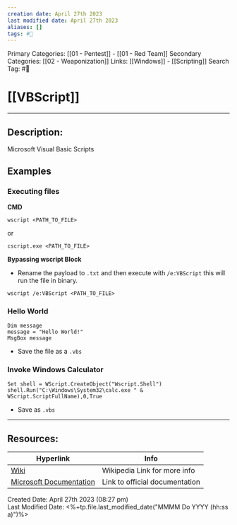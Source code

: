 ```yaml
---
creation date: April 27th 2023
last modified date: April 27th 2023
aliases: []
tags: #📕
---
```


Primary Categories: [[01 - Pentest]] - [[01 - Red Team]]
Secondary Categories:  [[02 - Weaponization]]
Links: [[Windows]] - [[Scripting]]
Search Tag: #📕  

# [[VBScript]]  
___

## Description:  
Microsoft Visual Basic Scripts

## Examples
### Executing files
**CMD**
```CMD
wscript <PATH_TO_FILE>
```
or
```CMD
cscript.exe <PATH_TO_FILE>
```

**Bypassing wscript Block**
- Rename the payload to `.txt` and then execute with `/e:VBScript` this will run the file in binary.
```CMD
wscript /e:VBScript <PATH_TO_FILE>
```


### Hello World
```VBScript
Dim message
message = "Hello World!"
MsgBox message
```
- Save the file as a `.vbs`

### Invoke Windows Calculator
```VBScript
Set shell = WScript.CreateObject("Wscript.Shell")
shell.Run("C:\Windows\System32\calc.exe " & WScript.ScriptFullName),0,True
```
- Save as `.vbs`

___

## Resources:

| Hyperlink                                                                                                                                                  | Info                           |
| ---------------------------------------------------------------------------------------------------------------------------------------------------------- | ------------------------------ |
| [Wiki](https://en.wikipedia.org/wiki/VBScript)                                                                                                             | Wikipedia Link for more info   |
| [Microsoft Documentation](https://learn.microsoft.com/en-us/previous-versions/windows/internet-explorer/ie-developer/scripting-articles/t0aew7h6(v=vs.84)) | Link to official documentation | 


Created Date: April 27th 2023 (08:27 pm)  
Last Modified Date: <%+tp.file.last_modified_date("MMMM Do YYYY (hh:ss a)")%>
